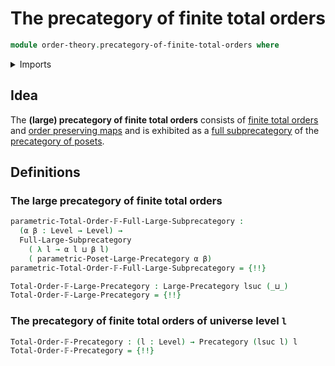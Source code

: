 # The precategory of finite total orders

```agda
module order-theory.precategory-of-finite-total-orders where
```

<details><summary>Imports</summary>

```agda
open import category-theory.full-large-subprecategories
open import category-theory.large-precategories
open import category-theory.precategories

open import foundation.universe-levels

open import order-theory.finite-total-orders
open import order-theory.precategory-of-posets
```

</details>

## Idea

The **(large) precategory of finite total orders** consists of
[finite total orders](order-theory.finite-total-orders.md) and
[order preserving maps](order-theory.order-preserving-maps-posets.md) and is
exhibited as a
[full subprecategory](category-theory.full-large-subprecategories.md) of the
[precategory of posets](order-theory.precategory-of-posets.md).

## Definitions

### The large precategory of finite total orders

```agda
parametric-Total-Order-𝔽-Full-Large-Subprecategory :
  (α β : Level → Level) →
  Full-Large-Subprecategory
    ( λ l → α l ⊔ β l)
    ( parametric-Poset-Large-Precategory α β)
parametric-Total-Order-𝔽-Full-Large-Subprecategory = {!!}

Total-Order-𝔽-Large-Precategory : Large-Precategory lsuc (_⊔_)
Total-Order-𝔽-Large-Precategory = {!!}
```

### The precategory of finite total orders of universe level `l`

```agda
Total-Order-𝔽-Precategory : (l : Level) → Precategory (lsuc l) l
Total-Order-𝔽-Precategory = {!!}
```
